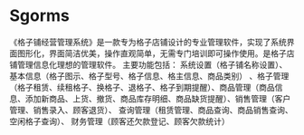 # Sgorms
 《格子铺经营管理系统》是一款专为格子店铺设计的专业管理软件，实现了系统界面图形化，界面简洁优美，操作直观简单，无需专门培训即可操作使用。是格子店铺管理信息化理想的管理软件。  主要功能包括： 系统设置（格子铺名称设置）、基本信息（格子图示、格子型号、格子信息、格主信息、商品类别） 、格子管理（格子租赁、续租格子、换格子、退格子、格子到期提醒）、商品管理（商品信息、添加新商品、上货、撤货、商品库存明细、商品缺货提醒）、销售管理（客户管理、销售录入、顾客退货）、 查询管理（租赁管理、商品查询、商品销售查询、空闲格子查询）、 财务管理（顾客还欠款登记、顾客欠款统计）
